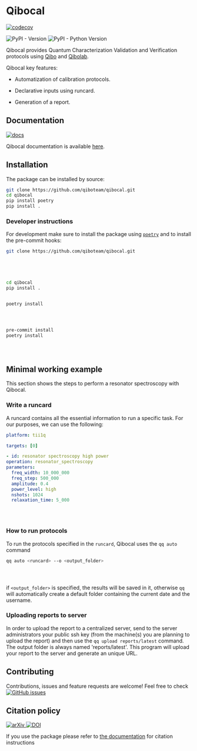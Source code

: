 # Qibocal
[
![codecov](https://codecov.io/gh/qiboteam/qibocal/branch/main/graph/badge.svg?token=1EKZKVEVX0)
](https://codecov.io/gh/qiboteam/qibocal)



![PyPI - Version](https://img.shields.io/pypi/v/qibocal)
![PyPI - Python Version](https://img.shields.io/pypi/pyversions/qibocal)




Qibocal provides Quantum Characterization Validation and Verification protocols using [Qibo](https://github.com/qiboteam/qibo) and [Qibolab](https://github.com/qiboteam/qibolab).

Qibocal key features:

- Automatization of calibration protocols.

- Declarative inputs using runcard.

- Generation of a report.

## Documentation

[
![docs](https://github.com/qiboteam/qibocal/actions/workflows/publish.yml/badge.svg)
](https://qibo.science/qibocal/stable/)



Qibocal documentation is available [here](https://qibo.science/qibocal/stable/).

## Installation

The package can be installed by source:
```sh
git clone https://github.com/qiboteam/qibocal.git
cd qibocal
pip install poetry
pip install .


```


### Developer instructions
For development make sure to install the package using [`poetry`](https://python-poetry.org/) and to install the pre-commit hooks:




```sh
git clone https://github.com/qiboteam/qibocal.git





cd qibocal
pip install .


poetry install




pre-commit install
poetry install





```

## Minimal working example

This section shows the steps to perform a resonator spectroscopy with Qibocal.
### Write a runcard
A runcard contains all the essential information to run a specific task.
For our purposes, we can use the following:
```yml
platform: tii1q

targets: [0]

- id: resonator spectroscopy high power
operation: resonator_spectroscopy
parameters:
  freq_width: 10_000_000
  freq_step: 500_000
  amplitude: 0.4
  power_level: high
  nshots: 1024
  relaxation_time: 5_000





```
### How to run protocols
To run the protocols specified in the ```runcard```, Qibocal uses the `qq auto` command
```sh
qq auto <runcard> --o <output_folder>





```
if ```<output_folder>``` is specified, the results will be saved in it, otherwise ```qq``` will automatically create a default folder containing the current date and the username.


### Uploading reports to server

In order to upload the report to a centralized server, send to the server administrators your public ssh key (from the machine(s) you are planning to upload the report) and then use the `qq upload reports/latest` command. The output folder is always named 'reports/latest'. This program will upload your report to the server and generate an unique URL.






## Contributing

Contributions, issues and feature requests are welcome!
Feel free to check
<a href="https://github.com/qiboteam/qibocal/issues"><img alt="GitHub issues" src="https://img.shields.io/github/issues-closed/qiboteam/qibocal"/></a>

## Citation policy
[
![arXiv](https://img.shields.io/badge/arXiv-2303.10397-b31b1b.svg)
](https://arxiv.org/abs/2303.10397)
[
![DOI](https://zenodo.org/badge/511836317.svg)
](https://zenodo.org/badge/latestdoi/511836317)





If you use the package please refer to [the documentation](https://qibo.science/qibo/stable/appendix/citing-qibo.html#publications) for citation instructions
